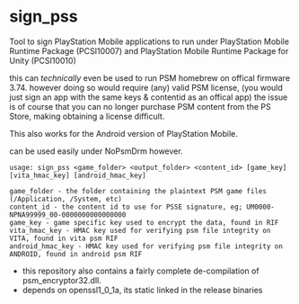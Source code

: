 # sign_pss

Tool to sign PlayStation Mobile applications to run under 
PlayStation Mobile Runtime Package (PCSI10007) and PlayStation Mobile Runtime Package for Unity (PCSI10010) 

this can *technically* even be used to run PSM homebrew on offical firmware 3.74. 
however doing so would require (any) valid PSM license, (you would just sign an app with the same keys & contentid as an offical app)
the issue is of course that you can no longer purchase PSM content from the PS Store, making obtaining a license difficult.

This also works for the Android version of PlayStation Mobile.

can be used easily under NoPsmDrm however.

```
usage: sign_pss <game_folder> <output_folder> <content_id> [game_key] [vita_hmac_key] [android_hmac_key]

game_folder - the folder containing the plaintext PSM game files (/Application, /System, etc)
content_id - the content id to use for PSSE signature, eg; UM0000-NPNA99999_00-0000000000000000
game_key - game specific key used to encrypt the data, found in RIF
vita_hmac_key - HMAC key used for verifying psm file integrity on VITA, found in vita psm RIF
android_hmac_key - HMAC key used for verifying psm file integrity on ANDROID, found in android psm RIF

```

- this repository also contains a fairly complete de-compilation of psm_encryptor32.dll.
- depends on openssl1_0_1a, its static linked in the release binaries